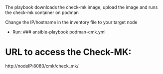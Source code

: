 The playbook downloads the check-mk image, upload the image and runs the check-mk container on podman

Change the IP/hostname in the inventory file to your target node

* Run: ### ansible-playbook podman-cmk.yml

# URL to access the Check-MK: 
http://nodeIP:8080/cmk/check_mk/
